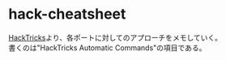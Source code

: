 # hack-cheatsheet

[HackTricks](https://book.hacktricks.wiki/en/index.html)より、各ポートに対してのアプローチをメモしていく。  
書くのは"HackTricks Automatic Commands"の項目である。  
